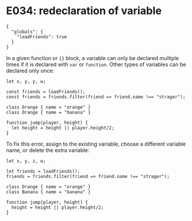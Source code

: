 # E034: redeclaration of variable

```config-for-examples
{
  "globals": {
    "loadFriends": true
  }
}
```

In a given function or `{}` block, a variable can only be declared multiple
times if it is declared with `var` or `function`. Other types of variables can
be declared only once:

    let x, y, y, w;

    const friends = loadFriends();
    const friends = friends.filter(friend => friend.name !== "strager");

    class Orange { name = "orange" }
    class Orange { name = "banana" }

    function jump(player, height) {
      let height = height || player.height/2;
    }

To fix this error, assign to the existing variable, choose a different variable
name, or delete the extra variable:

    let x, y, z, w;

    let friends = loadFriends();
    friends = friends.filter(friend => friend.name !== "strager");

    class Orange { name = "orange" }
    class Banana { name = "banana" }

    function jump(player, height) {
      height = height || player.height/2;
    }
